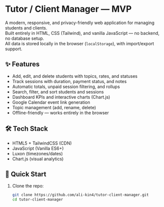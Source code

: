 # Tutor / Client Manager — MVP

A modern, responsive, and privacy-friendly web application for managing students and clients.  
Built entirely in HTML, CSS (Tailwind), and vanilla JavaScript — no backend, no database setup.  
All data is stored locally in the browser (`localStorage`), with import/export support.

## ✨ Features
- Add, edit, and delete students with topics, rates, and statuses
- Track sessions with duration, payment status, and notes
- Automatic totals, unpaid session filtering, and rollups
- Search, filter, and sort students and sessions
- Dashboard KPIs and interactive charts (Chart.js)
- Google Calendar event link generation
- Topic management (add, rename, delete)
- Offline-friendly — works entirely in the browser

## 🛠️ Tech Stack
- HTML5 + TailwindCSS (CDN)
- JavaScript (Vanilla ES6+)
- Luxon (timezones/dates)
- Chart.js (visual analytics)

## 🚀 Quick Start
1. Clone the repo:
   ```bash
   git clone https://github.com/ali-kin4/tutor-client-manager.git
   cd tutor-client-manager
